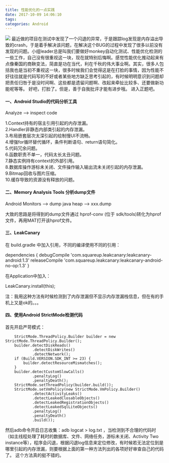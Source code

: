 ```yaml
---
title: 性能优化的一点实践
date: 2017-10-09 14:06:10
tags:
categories: Android
---
```

<img src="http://owiq5fnuk.bkt.clouddn.com/9.jpg"/>
最近做的项目在测试中发现了一个闪退的异常，于是跟踪log发现是内存溢出导致的crash，于是着手解决该问题，在解决这个BUG的过程中发现了很多以前没有发现的问题。<!--more-->小组leader总是叫我们要做好monkey自动化测试、性能优化检测的一些工作，自己没有很重视这一块，现在就特别后悔啊。感觉性能优化推动起来有点像秦国的商鞅变法，简直是功在当代，利在千秋的伟大事业啊。其实，很多人包括我也是当初不重视这一块，很多时候我们会觉得这是在打脸的事情，因为性能不好往往就是代码写的不好或者某些地方缺乏思考引起的，有时候明明意识到问题却把责任归咎于是没时间啊、这些都是遗留问题啊、改起来牵扯比较多、还要做新功能呢等等。
好吧，打脸了。但是，善于自我批评才能有进步哦。
进入正题吧。

#### 一、Android Studio的代码分析工具

Analyze —> inspect code

1.Context持有的宿主引用引起的内存泄漏。<br/>
2.Handler非静态内部类引起的内存泄漏。<br/>
3.布局嵌套层次太深引起的绘制慢UI不流畅。<br/>
4.增强for循环替代循环，条件判断语句、return语句简化。<br/>
5.代码冗余问题。<br/>
6.函数职责不单一，代码太长太丑问题。<br/>
7.静态实例持有context的外部引用。<br/>
8.数据库操作游标未关闭、文件操作输入输出流未关闭引起的内存泄漏。<br/>
9.Bitmap回收与图片压缩。<br/>
10.缓存导致的资源没有释放的问题。<br/>

#### 二、Memory Analysis Tools 分析dump文件

Android Monitors —> dump java heap —> xxx.dump

大致的思路是将得到的dump文件通过 hprof-conv (位于 sdk/tools)转化为hprof文件，再用MAT打开该hprof文件。

#### 三、LeakCanary

在 build.gradle 中加入引用，不同的编译使用不同的引用：

 dependencies {
   debugCompile 'com.squareup.leakcanary:leakcanary-android:1.3'
   releaseCompile 'com.squareup.leakcanary:leakcanary-android-no-op:1.3'
 }

在Application中加入：
  
  LeakCanary.install(this);
  
注：我用这种方法有时候检测到了内存泄漏但不显示内存泄漏栈信息，但在有的手机上又是ok的。。。
#### 四、使用Android StrictMode检测代码

首先开启严苛模式：

        StrictMode.ThreadPolicy.Builder builder = new StrictMode.ThreadPolicy.Builder();
        builder.detectDiskReads()
                .detectDiskWrites()
                .detectNetwork();
        if (Build.VERSION.SDK_INT >= 23) {
            builder.detectResourceMismatches();
        }
        builder.detectCustomSlowCalls()
                .penaltyLog()
                .penaltyDeath();
        StrictMode.setThreadPolicy(builder.build());
        StrictMode.setVmPolicy(new StrictMode.VmPolicy.Builder()
                .detectActivityLeaks()
                .detectLeakedClosableObjects()
                .detectLeakedRegistrationObjects()
                .detectLeakedSqlLiteObjects()
                .penaltyLog()
                .penaltyDeath()
                .build());

然后adb命令开启日志收集：adb logcat > log.txt ，当检测到不合理的代码时（如主线程处理了耗时的数据库、文件、网络任务，游标未关闭、Activity Two instance等），程序会闪退，根据闪退log信息来定位修改，有时候若无法定位到是哪里引起的内存泄漏，则要根据上面的第一种方法列出的各项好好审查自己的代码了。
这个方法真的挺不错的。

